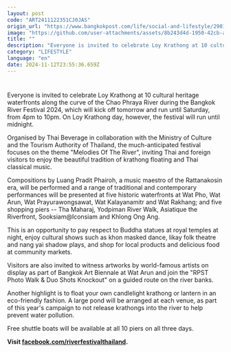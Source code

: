 ```yaml
---
layout: post
code: "ART2411122351CJ0JAS"
origin_url: "https://www.bangkokpost.com/life/social-and-lifestyle/2901353/celebrate-loy-krathong-on-the-chao-phraya"
image: "https://github.com/user-attachments/assets/8b243d4d-1950-42cb-a872-9f94295052fb"
title: ""
description: "Everyone is invited to celebrate Loy Krathong at 10 cultural heritage waterfronts along the curve of the Chao Phraya River during the Bangkok River Festival 2024, which will kick off tomorrow and run until Saturday, from 4pm to 10pm. On Loy Krathong day, however, the festival will run until midnight."
category: "LIFESTYLE"
language: "en"
date: 2024-11-12T23:55:36.659Z
---
```


# 

Everyone is invited to celebrate Loy Krathong at 10 cultural heritage waterfronts along the curve of the Chao Phraya River during the Bangkok River Festival 2024, which will kick off tomorrow and run until Saturday, from 4pm to 10pm. On Loy Krathong day, however, the festival will run until midnight.

Organised by Thai Beverage in collaboration with the Ministry of Culture and the Tourism Authority of Thailand, the much-anticipated festival focuses on the theme "Melodies Of The River", inviting Thai and foreign visitors to enjoy the beautiful tradition of krathong floating and Thai classical music.

Compositions by Luang Pradit Phairoh, a music maestro of the Rattanakosin era, will be performed and a range of traditional and contemporary performances will be presented at five historic waterfronts at Wat Pho, Wat Arun, Wat Prayurawongsawat, Wat Kalayanamitr and Wat Rakhang; and five shopping piers -- Tha Maharaj, Yodpiman River Walk, Asiatique the Riverfront, Sooksiam@Iconsiam and Khlong Ong Ang.

This is an opportunity to pay respect to Buddha statues at royal temples at night, enjoy cultural shows such as khon masked dance, likay folk theatre and nang yai shadow plays, and shop for local products and delicious food at community markets.

Visitors are also invited to witness artworks by world-famous artists on display as part of Bangkok Art Biennale at Wat Arun and join the "RPST Photo Walk & Duo Shots Knockout" on a guided route on the river banks.

Another highlight is to float your own candlelight krathong or lantern in an eco-friendly fashion. A large pond will be arranged at each venue, as part of this year's campaign to not release krathongs into the river to help prevent water pollution.

Free shuttle boats will be available at all 10 piers on all three days.

**Visit [facebook.com/riverfestivalthailand](https://www.facebook.com/riverfestivalthailand).**